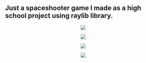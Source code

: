 Just a spaceshooter game I made as a high school project using raylib library.
---------------------------------------------------------------------------------
<p align="center">
<img src="https://github.com/drito256/starfighter/blob/main/screenshots/2.png">
</p>

<p align="center">
<img src="https://github.com/drito256/starfighter/blob/main/screenshots/1.png">
</p>

<p align="center">
<img src="https://github.com/drito256/starfighter/blob/main/screenshots/3.png">
</p>

<p align="center">
<img src="https://github.com/drito256/starfighter/blob/main/screenshots/4.png">
</p>
